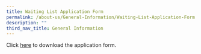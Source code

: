 ```yaml
---
title: Waiting List Application Form
permalink: /about-us/General-Information/Waiting-List-Application-Form
description: ""
third_nav_title: General Information
---
```

Click [here](https://rivervalepri.moe.edu.sg/qql/slot/u143/About-Us/WaitingListForm.pdf) to download the application form.